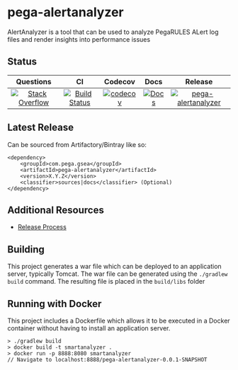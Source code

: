 # pega-alertanalyzer

AlertAnalyzer is a tool that can be used to analyze PegaRULES ALert log files and render insights into performance issues

## Status

| Questions | CI | Codecov | Docs | Release |
| :---: | :---: | :---: | :---: | :---: |
| [![Stack Overflow](https://img.shields.io/badge/stack-overflow-4183C4.svg)](https://stackoverflow.com/questions/tagged/pega-alertanalyzer) | [![Build Status](https://travis-ci.org/pegasystems/pega-alertanalyzer.svg?branch=master)](https://travis-ci.org/pegasystems/pega-alertanalyzer) | [![codecov](https://codecov.io/gh/pegasystems/pega-alertanalyzer/branch/master/graph/badge.svg)](https://codecov.io/gh/pegasystems/pega-alertanalyzer) | [![Docs](https://img.shields.io/badge/docs-latest-blue.svg)](http://htmlpreview.github.io/?https://github.com/pegasystems/pega-alertanalyzer/blob/pega-alertanalyzer-gh-pages/docs/index.html) | [![pega-alertanalyzer](https://api.bintray.com/packages/pegasystems/libs-release-local/pega-alertanalyzer/images/download.svg) ](https://bintray.com/pegasystems/libs-release-local/pega-alertanalyzer/_latestVersion) |

## Latest Release

Can be sourced from Artifactory/Bintray like so:
```
<dependency>
    <groupId>com.pega.gsea</groupId>
    <artifactId>pega-alertanalyzer</artifactId>
    <version>X.Y.Z</version>
    <classifier>sources|docs</classifier> (Optional)
</dependency>
```

## Additional Resources

* [Release Process](https://github.com/pegasystems/pega-alertanalyzer/blob/master/docs/RELEASE_PROCESS.md)

## Building
This project generates a war file which can be deployed to an application server, typically Tomcat. The war file can be generated
using the `./gradlew build` command. The resulting file is placed in the `build/libs` folder

## Running with Docker
This project includes a Dockerfile which allows it to be executed in a Docker container without having to install an
application server.

```
> ./gradlew build
> docker build -t smartanalyzer .
> docker run -p 8888:8080 smartanalyzer
// Navigate to localhost:8888/pega-alertanalyzer-0.0.1-SNAPSHOT
```
